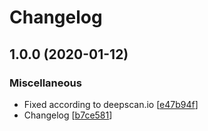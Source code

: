 # Changelog

<a name="1.0.0"></a>
## 1.0.0 (2020-01-12)

### Miscellaneous

-  Fixed according to deepscan.io [[e47b94f](https://github.com/EvilSpark/maticfrontend/commit/e47b94f444bb2a524c3e3acf2c62d1a8e480a12a)]
-  Changelog [[b7ce581](https://github.com/EvilSpark/maticfrontend/commit/b7ce581e0c9fc4d281d79069b21cf24ccab7be78)]



